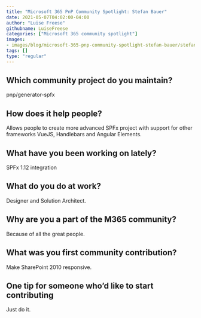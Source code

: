 ```yaml
---
title: "Microsoft 365 PnP Community Spotlight: Stefan Bauer"
date: 2021-05-07T04:02:00-04:00
author: "Luise Freese"
githubname: LuiseFreese
categories: ["Microsoft 365 community spotlight"]
images:
- images/blog/microsoft-365-pnp-community-spotlight-stefan-bauer/stefanbauer.png
tags: []
type: "regular"
---
```


## Which community project do you maintain? 

pnp/generator-spfx 

## How does it help people?   

Allows people to create more advanced SPFx project with support for other frameworks VueJS, Handlebars and Angular Elements. 

## What have you been working on lately? 

SPFx 1.12 integration 

## What do you do at work? 

Designer and Solution Architect. 

## Why are you a part of the M365 community? 

Because of all the great people. 

## What was you first community contribution? 

Make SharePoint 2010 responsive. 

## One tip for someone who’d like to start contributing 

Just do it. 
